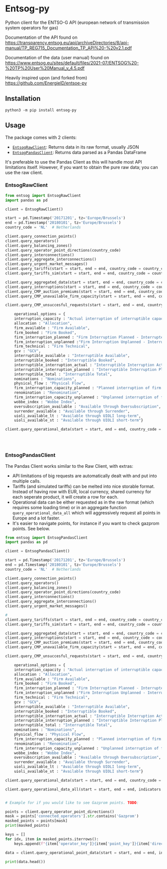 # Entsog-py
Python client for the ENTSO-G API (european network of transmission system operators for gas)

Documentation of the API found on https://transparency.entsog.eu/api/archiveDirectories/8/api-manual/TP_REG715_Documentation_TP_API%20-%20v2.1.pdf

Documentation of the data (user manual) found on https://www.entsog.eu/sites/default/files/2021-07/ENTSOG%20-%20TP%20User%20Manual_v_4.5.pdf

Heavily inspired upon (and forked from) https://github.com/EnergieID/entsoe-py 

## Installation
```
python3 -m pip install entsog-py
```

## Usage
The package comes with 2 clients:
- [`EntsogRawClient`](#EntsogRawClient): Returns data in its raw format, usually JSON
- [`EntsogPandasClient`](#EntsogPandasClient): Returns data parsed as a Pandas DataFrame

It's preferable to use the Pandas Client as this will handle most API limitations itself. However, if you want to obtain the pure raw data; you can use the raw client.

### <a name="EntsogRawClient"></a>EntsogRawClient
```python
from entsog import EntsogRawClient
import pandas as pd

client = EntsogRawClient()

start = pd.Timestamp('20171201', tz='Europe/Brussels')
end = pd.Timestamp('20180101', tz='Europe/Brussels')
country_code = 'NL'  # Netherlands

client.query_connection_points()
client.query_operators()
client.query_balancing_zones()
client.query_operator_point_directions(country_code)
client.query_interconnections()
client.query_aggregate_interconnections()
client.query_urgent_market_messages()
client.query_tariffs(start = start, end = end, country_code = country_code)
client.query_tariffs_sim(start = start, end = end, country_code = country_code)

client.query_aggregated_data(start = start, end = end, country_code = country_code)
client.query_interruptions(start = start, end = end, country_code = country_code)
client.query_CMP_auction_premiums(start = start, end = end, country_code = country_code)
client.query_CMP_unavailable_firm_capacity(start = start, end = end, country_code = country_code)

client.query_CMP_unsuccesful_requests(start = start, end = end, country_code = country_code)

    operational_options = {   
    interruption_capacity : "Actual interruption of interruptible capacity",
    allocation : "Allocation",
    firm_available : "Firm Available",
    firm_booked : "Firm Booked",
    firm_interruption_planned : "Firm Interruption Planned - Interrupted",
    firm_interruption_unplanned :"Firm Interruption Unplanned - Interrupted",
    firm_technical : "Firm Technical",
    gcv : "GCV",
    interruptible_available : "Interruptible Available",
    interruptible_booked : "Interruptible Booked",
    interruptible_interruption_actual : "Interruptible Interruption Actual – Interrupted",
    interruptible_interruption_planned : "Interruptible Interruption Planned - Interrupted",
    interruptible_total : "Interruptible Total",
    nominations : "Nominations",
    physical_flow : "Physical Flow",
    firm_interruption_capacity_planned : "Planned interruption of firm capacity",
    renomination : "Renomination",
    firm_interruption_capacity_unplanned : "Unplanned interruption of firm capacity",
    wobbe_index : "Wobbe Index",
    oversubscription_available : "Available through Oversubscription",
    surrender_available : "Available through Surrender",
    uioli_available_lt : "Available through UIOLI long-term",
    uioli_available_st : "Available through UIOLI short-term"}

client.query_operational_data(start = start, end = end, country_code = country_code, indicator = ['renomination', 'physical_flow'])





```

### <a name="EntsogPandasClient"></a>EntsogPandasClient
The Pandas Client works similar to the Raw Client, with extras:
- API limitations of big requests are automatically dealt with and put into multiple calls.
- Tariffs (and simulated tariffs) can be melted into nice storable format. Instead of having row with EUR, local currency, shared currency for each seperate product, it will create a row for each.
- Operational data can be either requested as in the raw format (which requires some loading time) or in an aggregate function `query_operational_data_all` which will aggressively request all points in Europe and a lot faster.
- It's easier to navigate points, for instance if you want to check gazprom points. See below.

```python
from entsog import EntsogPandasClient
import pandas as pd

client = EntsogPandasClient()

start = pd.Timestamp('20171201', tz='Europe/Brussels')
end = pd.Timestamp('20180101', tz='Europe/Brussels')
country_code = 'NL'  # Netherlands

client.query_connection_points()
client.query_operators()
client.query_balancing_zones()
client.query_operator_point_directions(country_code)
client.query_interconnections()
client.query_aggregate_interconnections()
client.query_urgent_market_messages()

# 
client.query_tariffs(start = start, end = end, country_code = country_code, melt = True)
client.query_tariffs_sim(start = start, end = end, country_code = country_code, melt = True)

client.query_aggregated_data(start = start, end = end, country_code = country_code)
client.query_interruptions(start = start, end = end, country_code = country_code)
client.query_CMP_auction_premiums(start = start, end = end, country_code = country_code)
client.query_CMP_unavailable_firm_capacity(start = start, end = end, country_code = country_code)

client.query_CMP_unsuccesful_requests(start = start, end = end, country_code = country_code)

    operational_options = {   
    interruption_capacity : "Actual interruption of interruptible capacity",
    allocation : "Allocation",
    firm_available : "Firm Available",
    firm_booked : "Firm Booked",
    firm_interruption_planned : "Firm Interruption Planned - Interrupted",
    firm_interruption_unplanned :"Firm Interruption Unplanned - Interrupted",
    firm_technical : "Firm Technical",
    gcv : "GCV",
    interruptible_available : "Interruptible Available",
    interruptible_booked : "Interruptible Booked",
    interruptible_interruption_actual : "Interruptible Interruption Actual – Interrupted",
    interruptible_interruption_planned : "Interruptible Interruption Planned - Interrupted",
    interruptible_total : "Interruptible Total",
    nominations : "Nominations",
    physical_flow : "Physical Flow",
    firm_interruption_capacity_planned : "Planned interruption of firm capacity",
    renomination : "Renomination",
    firm_interruption_capacity_unplanned : "Unplanned interruption of firm capacity",
    wobbe_index : "Wobbe Index",
    oversubscription_available : "Available through Oversubscription",
    surrender_available : "Available through Surrender",
    uioli_available_lt : "Available through UIOLI long-term",
    uioli_available_st : "Available through UIOLI short-term"}

client.query_operational_data(start = start, end = end, country_code = country_code, indicators = ['renomination', 'physical_flow'])

client.query_operational_data_all(start = start, end = end, indicators = ['renomination', 'physical_flow'])


# Example for if you would like to see Gazprom points. TODO:

points = client.query_operator_point_directions()
mask = points['connected_operators'].str.contains('Gazprom')
masked_points = points[mask]
print(masked_points)

keys = []
for idx, item in masked_points.iterrows():
    keys.append(f"{item['operator_key']}{item['point_key']}{item['direction_key']}")

data = client.query_operational_point_data(start = start, end = end, indicators = ['physical_flow'], point_directions = keys, verbose = False)

print(data.head())


```
